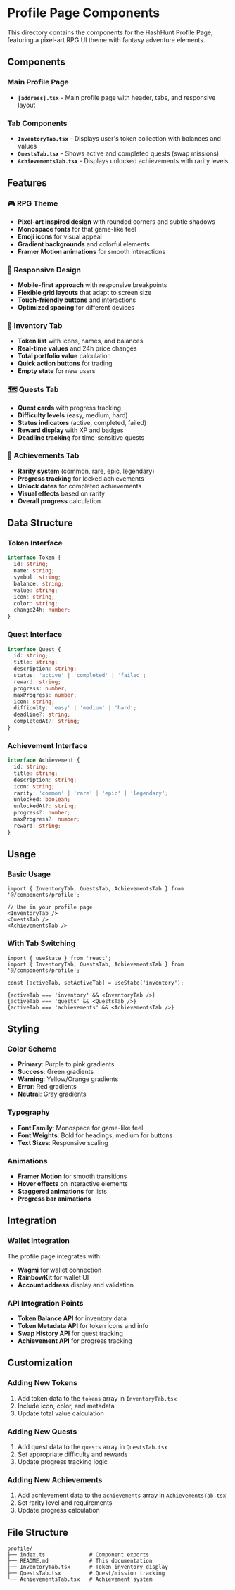 # Profile Page Components

This directory contains the components for the HashHunt Profile Page, featuring a pixel-art RPG UI theme with fantasy adventure elements.

## Components

### Main Profile Page
- **`[address].tsx`** - Main profile page with header, tabs, and responsive layout

### Tab Components
- **`InventoryTab.tsx`** - Displays user's token collection with balances and values
- **`QuestsTab.tsx`** - Shows active and completed quests (swap missions)
- **`AchievementsTab.tsx`** - Displays unlocked achievements with rarity levels

## Features

### 🎮 RPG Theme
- **Pixel-art inspired design** with rounded corners and subtle shadows
- **Monospace fonts** for that game-like feel
- **Emoji icons** for visual appeal
- **Gradient backgrounds** and colorful elements
- **Framer Motion animations** for smooth interactions

### 📱 Responsive Design
- **Mobile-first approach** with responsive breakpoints
- **Flexible grid layouts** that adapt to screen size
- **Touch-friendly buttons** and interactions
- **Optimized spacing** for different devices

### 🧳 Inventory Tab
- **Token list** with icons, names, and balances
- **Real-time values** and 24h price changes
- **Total portfolio value** calculation
- **Quick action buttons** for trading
- **Empty state** for new users

### 🗺️ Quests Tab
- **Quest cards** with progress tracking
- **Difficulty levels** (easy, medium, hard)
- **Status indicators** (active, completed, failed)
- **Reward display** with XP and badges
- **Deadline tracking** for time-sensitive quests

### 📜 Achievements Tab
- **Rarity system** (common, rare, epic, legendary)
- **Progress tracking** for locked achievements
- **Unlock dates** for completed achievements
- **Visual effects** based on rarity
- **Overall progress** calculation

## Data Structure

### Token Interface
```typescript
interface Token {
  id: string;
  name: string;
  symbol: string;
  balance: string;
  value: string;
  icon: string;
  color: string;
  change24h: number;
}
```

### Quest Interface
```typescript
interface Quest {
  id: string;
  title: string;
  description: string;
  status: 'active' | 'completed' | 'failed';
  reward: string;
  progress: number;
  maxProgress: number;
  icon: string;
  difficulty: 'easy' | 'medium' | 'hard';
  deadline?: string;
  completedAt?: string;
}
```

### Achievement Interface
```typescript
interface Achievement {
  id: string;
  title: string;
  description: string;
  icon: string;
  rarity: 'common' | 'rare' | 'epic' | 'legendary';
  unlocked: boolean;
  unlockedAt?: string;
  progress?: number;
  maxProgress?: number;
  reward: string;
}
```

## Usage

### Basic Usage
```tsx
import { InventoryTab, QuestsTab, AchievementsTab } from '@/components/profile';

// Use in your profile page
<InventoryTab />
<QuestsTab />
<AchievementsTab />
```

### With Tab Switching
```tsx
import { useState } from 'react';
import { InventoryTab, QuestsTab, AchievementsTab } from '@/components/profile';

const [activeTab, setActiveTab] = useState('inventory');

{activeTab === 'inventory' && <InventoryTab />}
{activeTab === 'quests' && <QuestsTab />}
{activeTab === 'achievements' && <AchievementsTab />}
```

## Styling

### Color Scheme
- **Primary**: Purple to pink gradients
- **Success**: Green gradients
- **Warning**: Yellow/Orange gradients
- **Error**: Red gradients
- **Neutral**: Gray gradients

### Typography
- **Font Family**: Monospace for game-like feel
- **Font Weights**: Bold for headings, medium for buttons
- **Text Sizes**: Responsive scaling

### Animations
- **Framer Motion** for smooth transitions
- **Hover effects** on interactive elements
- **Staggered animations** for lists
- **Progress bar animations**

## Integration

### Wallet Integration
The profile page integrates with:
- **Wagmi** for wallet connection
- **RainbowKit** for wallet UI
- **Account address** display and validation

### API Integration Points
- **Token Balance API** for inventory data
- **Token Metadata API** for token icons and info
- **Swap History API** for quest tracking
- **Achievement API** for progress tracking

## Customization

### Adding New Tokens
1. Add token data to the `tokens` array in `InventoryTab.tsx`
2. Include icon, color, and metadata
3. Update total value calculation

### Adding New Quests
1. Add quest data to the `quests` array in `QuestsTab.tsx`
2. Set appropriate difficulty and rewards
3. Update progress tracking logic

### Adding New Achievements
1. Add achievement data to the `achievements` array in `AchievementsTab.tsx`
2. Set rarity level and requirements
3. Update progress calculation

## File Structure
```
profile/
├── index.ts              # Component exports
├── README.md             # This documentation
├── InventoryTab.tsx      # Token inventory display
├── QuestsTab.tsx         # Quest/mission tracking
└── AchievementsTab.tsx   # Achievement system
``` 